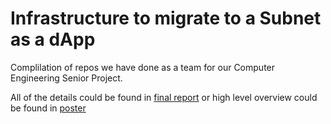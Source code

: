 # Infrastructure to migrate to a Subnet as a dApp
Complilation of repos we have done as a team for our Computer Engineering Senior Project.

All of the details could be found in [final report](https://github.com/zicoz18/infra-for-subnet-migration/blob/main/Final%20Report.pdf) or high level overview could be found in [poster](https://github.com/zicoz18/infra-for-subnet-migration/blob/main/Poster.pptx.pdf)
